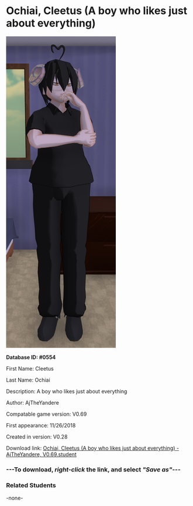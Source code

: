 # Ochiai, Cleetus (A boy who likes just about everything)

<img src="../../Files/Images/Ochiai, Cleetus (A boy who likes just about everything).png" title="Ochiai, Cleetus (A boy who likes just about everything) - AjTheYandere, V0.69">

**Database ID: #0554**

First Name: Cleetus

Last Name: Ochiai

Description: A boy who likes just about everything

Author: AjTheYandere

Compatable game version: V0.69

First appearance: 11/26/2018

Created in version: V0.28

Download link: <a href="https://raw.githubusercontent.com/Arbiter1223/Daigaku-Gurashi-Custom-Students/master/Files/Student%20Files/Ochiai%2C%20Cleetus%20(A%20boy%20who%20likes%20just%20about%20everything)%20-%20AjTheYandere%2C%20V0.69.student">Ochiai, Cleetus (A boy who likes just about everything) - AjTheYandere, V0.69.student</a>

### ---**To download, _right-click_ the link, and select _"Save as"_**---

### Related Students

-none-
